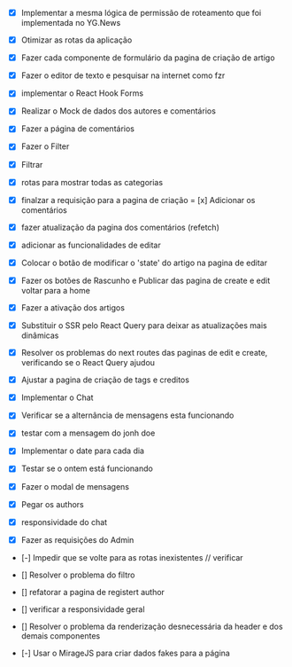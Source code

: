 - [x] Implementar a mesma lógica de permissão de roteamento que foi implementada
no YG.News
- [x] Otimizar as rotas da aplicação

- [x] Fazer cada componente de formulário da pagina de criação de artigo
- [x] Fazer o editor de texto e pesquisar na internet como fzr
- [x] implementar o React Hook Forms
- [X] Realizar o Mock de dados dos autores e comentários
- [x] Fazer a página de comentários
- [x] Fazer o Filter
- [x] Filtrar
- [x] rotas para mostrar todas as categorias
- [x] finalzar a requisição para a pagina de criação
= [x] Adicionar os comentários
- [x] fazer atualização da pagina dos comentários (refetch)
- [x] adicionar as funcionalidades de editar
- [x] Colocar o botão de modificar o 'state' do artigo na pagina de editar
- [x] Fazer os botões de Rascunho e Publicar das pagina de create e edit voltar para a home
- [x] Fazer a ativação dos artigos
- [x] Substituir o SSR pelo React Query para deixar as atualizações mais dinâmicas
- [x] Resolver os problemas do next routes das paginas de edit e create, verificando se o React Query ajudou
- [x] Ajustar a pagina de criação de tags e creditos
- [x] Implementar o Chat
- [x] Verificar se a alternância de mensagens esta funcionando
- [x] testar com a mensagem do jonh doe
- [X] Implementar o date para cada dia
- [X] Testar se o ontem está funcionando
- [x] Fazer o modal de mensagens
- [x] Pegar os authors
- [x] responsividade do chat
- [x] Fazer as requisições do Admin
- [-] Impedir que se volte para as rotas inexistentes // verificar
- [] Resolver o problema do filtro

- [] refatorar a pagina de registert author

- [] verificar a responsividade geral

- [] Resolver o problema da renderização desnecessária da header e dos demais componentes
- [-] Usar o MirageJS para criar dados fakes para a página